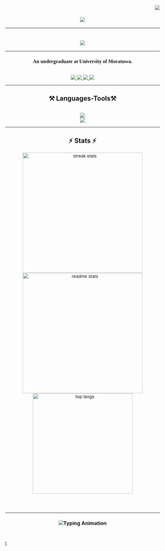 <img align="right" src="https://visitor-badge.laobi.icu/badge?page_id=ReezmaCader.ReezmaCader"/>
<h1 align="center" style="font-family: 'Times New Roman', Times, serif;">
  <img src="https://readme-typing-svg.herokuapp.com/?font=Times+New+Roman&size=35&center=true&vCenter=true&width=500&height=70&duration=4000&lines=Hi+There!+👋+I'm+Reezma+Cader!&color=000000">
</h1>
  <hr/>
<h1 align="center" style="font-family: 'Times New Roman', Times, serif;">
  <img src="https://readme-typing-svg.herokuapp.com/?font=Times+New+Roman&size=35&center=true&vCenter=true&width=500&height=70&duration=4000&lines=Welcome+To+My+Profile!&color=000000;">
</h1>
  <hr/>
<h3 align="center" style="font-family: 'Times New Roman', Times, serif;"> An undergraduate at University of Moratuwa. </h3>
<br/>
<div align="center">
<a href="mailto:reezmacader2001@gmail.com">
  <img src="https://img.shields.io/badge/Gmail-333333?style=for-the-badge&logo=gmail&logocolor=red" target="_blank"/>
</a>
<a href="https://www.linkedin.com/in/reezma-cader-14a321253/" target_blank">
   <img src="https://img.shields.io/badge/LinkdIn-0077B5?style=for-the-badge&logo=linkedin&logocolor=white"target="_blank"/>
</a>
  <a href="https://www.instagram.com/" target_blank">
   <img src="https://img.shields.io/badge/Instagram-E4405F?style=for-the-badge&logo=instagram&logoColor=white"target="_blank"/>
</a>
  <a href="https://github.com/ReezmaCader" target_blank">
   <img src="https://img.shields.io/badge/GitHub-100000?style=for-the-badge&logo=github&logoColor=white"target="_blank"/>
</a>
</div>
<div>
  <hr/>
  <h2 align="center">⚒️ Languages-Tools⚒️</h2> <br>
<div align="center">
  <a href="https://skillicons.dev">
    <img src="https://skillicons.dev/icons?i=github,javascript,c,java,vscode"/><br>
    <img src="https://skillicons.dev/icons?i=mysql,html,css,php,git,arduino"/>
  </a>
</div>
<hr/>
<h2 align="center">⚡ Stats ⚡</h2>

<div align="center">
  <img width="390" src="https://streak-stats.demolab.com/?user=ReezmaCader&count_private=true&theme=react&border_radius=10" alt="streak stats"/>
  <img width="390" src="https://github-readme-stats-ReezmaCader.vercel.app/api?username=ReezmaCader&count_private=true&show_icons=true&theme=react&rank_icon=github&border_radius=10" alt="readme stats"/>
  <br>
  <img width="325" src="https://github-readme-stats.vercel.app/api/top-langs/?username=ReezmaCader&langs_count=8&layout=compact&theme=react&border_radius=10" alt="top langs"/>
</div>

<br/><br/>

<hr/>

<h3 align="center">
  <img src="https://readme-typing-svg.herokuapp.com/?font=Righteous&size=25&center=true&width=500&height=70&duration=4000&lines=Thanks+for+visiting!" alt="Typing Animation">
</h3>
<br/>





















[
